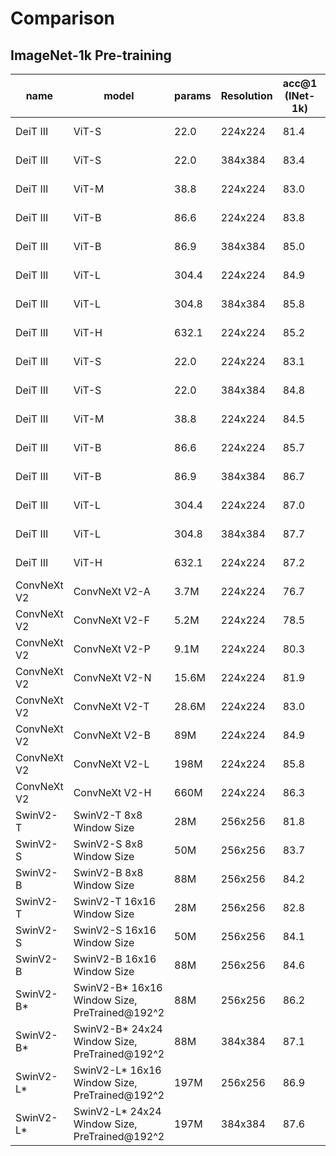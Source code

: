 # Comparison

## ImageNet-1k Pre-training

| name        | model                                         | params | Resolution | acc@1 (INet-1k) | training dataset | training method    |
| ----------- | --------------------------------------------- | ------ | ---------- | --------------- | ---------------- | ------------------ |
| DeiT III    | ViT-S                                         | 22.0   | 224x224    | 81.4            | ImageNet-1k      | supervised         |
| DeiT III    | ViT-S                                         | 22.0   | 384x384    | 83.4            | ImageNet-1k      | supervised         |
| DeiT III    | ViT-M                                         | 38.8   | 224x224    | 83.0            | ImageNet-1k      | supervised         |
| DeiT III    | ViT-B                                         | 86.6   | 224x224    | 83.8            | ImageNet-1k      | supervised         |
| DeiT III    | ViT-B                                         | 86.9   | 384x384    | 85.0            | ImageNet-1k      | supervised         |
| DeiT III    | ViT-L                                         | 304.4  | 224x224    | 84.9            | ImageNet-1k      | supervised         |
| DeiT III    | ViT-L                                         | 304.8  | 384x384    | 85.8            | ImageNet-1k      | supervised         |
| DeiT III    | ViT-H                                         | 632.1  | 224x224    | 85.2            | ImageNet-1k      | supervised         |
| DeiT III    | ViT-S                                         | 22.0   | 224x224    | 83.1            | ImageNet-21k     | supervised         |
| DeiT III    | ViT-S                                         | 22.0   | 384x384    | 84.8            | ImageNet-21k     | supervised         |
| DeiT III    | ViT-M                                         | 38.8   | 224x224    | 84.5            | ImageNet-21k     | supervised         |
| DeiT III    | ViT-B                                         | 86.6   | 224x224    | 85.7            | ImageNet-21k     | supervised         |
| DeiT III    | ViT-B                                         | 86.9   | 384x384    | 86.7            | ImageNet-21k     | supervised         |
| DeiT III    | ViT-L                                         | 304.4  | 224x224    | 87.0            | ImageNet-21k     | supervised         |
| DeiT III    | ViT-L                                         | 304.8  | 384x384    | 87.7            | ImageNet-21k     | supervised         |
| DeiT III    | ViT-H                                         | 632.1  | 224x224    | 87.2            | ImageNet-21k     | supervised         |
| ConvNeXt V2 | ConvNeXt V2-A                                 | 3.7M   | 224x224    | 76.7            | ImageNet-1k      | FCMAE + finetuning |
| ConvNeXt V2 | ConvNeXt V2-F                                 | 5.2M   | 224x224    | 78.5            | ImageNet-1k      | FCMAE + finetuning |
| ConvNeXt V2 | ConvNeXt V2-P                                 | 9.1M   | 224x224    | 80.3            | ImageNet-1k      | FCMAE + finetuning |
| ConvNeXt V2 | ConvNeXt V2-N                                 | 15.6M  | 224x224    | 81.9            | ImageNet-1k      | FCMAE + finetuning |
| ConvNeXt V2 | ConvNeXt V2-T                                 | 28.6M  | 224x224    | 83.0            | ImageNet-1k      | FCMAE + finetuning |
| ConvNeXt V2 | ConvNeXt V2-B                                 | 89M    | 224x224    | 84.9            | ImageNet-1k      | FCMAE + finetuning |
| ConvNeXt V2 | ConvNeXt V2-L                                 | 198M   | 224x224    | 85.8            | ImageNet-1k      | FCMAE + finetuning |
| ConvNeXt V2 | ConvNeXt V2-H                                 | 660M   | 224x224    | 86.3            | ImageNet-1k      | FCMAE + finetuning |
| SwinV2-T    | SwinV2-T 8x8 Window Size                      | 28M    | 256x256    | 81.8            | ImageNet-1K      | SimMIM             |
| SwinV2-S    | SwinV2-S 8x8 Window Size                      | 50M    | 256x256    | 83.7            | ImageNet-1K      | SimMIM             |
| SwinV2-B    | SwinV2-B 8x8 Window Size                      | 88M    | 256x256    | 84.2            | ImageNet-1K      | SimMIM             |
| SwinV2-T    | SwinV2-T 16x16 Window Size                    | 28M    | 256x256    | 82.8            | ImageNet-1K      | SimMIM             |
| SwinV2-S    | SwinV2-S 16x16 Window Size                    | 50M    | 256x256    | 84.1            | ImageNet-1K      | SimMIM             |
| SwinV2-B    | SwinV2-B 16x16 Window Size                    | 88M    | 256x256    | 84.6            | ImageNet-1K      | SimMIM             |
| SwinV2-B*   | SwinV2-B* 16x16 Window Size, PreTrained@192^2 | 88M    | 256x256    | 86.2            | ImageNet-22K     | SimMIM             |
| SwinV2-B*   | SwinV2-B* 24x24 Window Size, PreTrained@192^2 | 88M    | 384x384    | 87.1            | ImageNet-22K     | SimMIM             |
| SwinV2-L*   | SwinV2-L* 16x16 Window Size, PreTrained@192^2 | 197M   | 256x256    | 86.9            | ImageNet-22K     | SimMIM             |
| SwinV2-L*   | SwinV2-L* 24x24 Window Size, PreTrained@192^2 | 197M   | 384x384    | 87.6            | ImageNet-22K     | SimMIM             |
